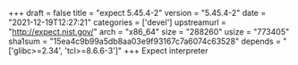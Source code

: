 +++
draft = false
title = "expect 5.45.4-2"
version = "5.45.4-2"
date = "2021-12-19T12:27:21"
categories = ['devel']
upstreamurl = "http://expect.nist.gov/"
arch = "x86_64"
size = "288260"
usize = "773405"
sha1sum = "15ea4c9b99a5db8aa03e9f93167c7a6074c63528"
depends = "['glibc>=2.34', 'tcl>=8.6.6-3']"
+++
Expect interpreter